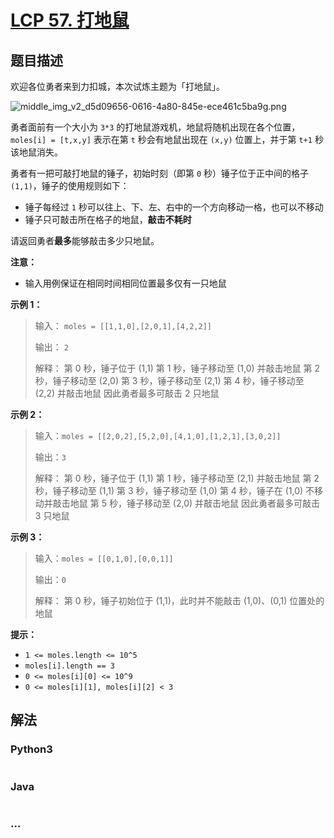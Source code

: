 # [LCP 57. 打地鼠](https://leetcode.cn/problems/ZbAuEH)

## 题目描述

<!-- 这里写题目描述 -->

欢迎各位勇者来到力扣城，本次试炼主题为「打地鼠」。

![middle_img_v2_d5d09656-0616-4a80-845e-ece461c5ba9g.png](https://fastly.jsdelivr.net/gh/doocs/leetcode@main/lcp/LCP%2057.%20%E6%89%93%E5%9C%B0%E9%BC%A0/images/1650273183-nZIijm-middle_img_v2_d5d09656-0616-4a80-845e-ece461c5ba9g.png)

勇者面前有一个大小为 `3*3` 的打地鼠游戏机，地鼠将随机出现在各个位置，`moles[i] = [t,x,y]` 表示在第 `t` 秒会有地鼠出现在 `(x,y)` 位置上，并于第 `t+1` 秒该地鼠消失。

勇者有一把可敲打地鼠的锤子，初始时刻（即第 `0` 秒）锤子位于正中间的格子 `(1,1)`，锤子的使用规则如下：

-   锤子每经过 `1` 秒可以往上、下、左、右中的一个方向移动一格，也可以不移动
-   锤子只可敲击所在格子的地鼠，**敲击不耗时**

请返回勇者**最多**能够敲击多少只地鼠。

**注意：**

-   输入用例保证在相同时间相同位置最多仅有一只地鼠

**示例 1：**

> 输入： `moles = [[1,1,0],[2,0,1],[4,2,2]]`
>
> 输出： `2`
>
> 解释：
> 第 0 秒，锤子位于 (1,1)
> 第 1 秒，锤子移动至 (1,0) 并敲击地鼠
> 第 2 秒，锤子移动至 (2,0)
> 第 3 秒，锤子移动至 (2,1)
> 第 4 秒，锤子移动至 (2,2) 并敲击地鼠
> 因此勇者最多可敲击 2 只地鼠

**示例 2：**

> 输入：`moles = [[2,0,2],[5,2,0],[4,1,0],[1,2,1],[3,0,2]]`
>
> 输出：`3`
>
> 解释：
> 第 0 秒，锤子位于 (1,1)
> 第 1 秒，锤子移动至 (2,1) 并敲击地鼠
> 第 2 秒，锤子移动至 (1,1)
> 第 3 秒，锤子移动至 (1,0)
> 第 4 秒，锤子在 (1,0) 不移动并敲击地鼠
> 第 5 秒，锤子移动至 (2,0) 并敲击地鼠
> 因此勇者最多可敲击 3 只地鼠

**示例 3：**

> 输入：`moles = [[0,1,0],[0,0,1]]`
>
> 输出：`0`
>
> 解释：
> 第 0 秒，锤子初始位于 (1,1)，此时并不能敲击 (1,0)、(0,1) 位置处的地鼠

**提示：**

-   `1 <= moles.length <= 10^5`
-   `moles[i].length == 3`
-   `0 <= moles[i][0] <= 10^9`
-   `0 <= moles[i][1], moles[i][2] < 3`

## 解法

<!-- 这里可写通用的实现逻辑 -->

<!-- tabs:start -->

### **Python3**

<!-- 这里可写当前语言的特殊实现逻辑 -->

```python

```

### **Java**

<!-- 这里可写当前语言的特殊实现逻辑 -->

```java

```

### **...**

```

```

<!-- tabs:end -->

